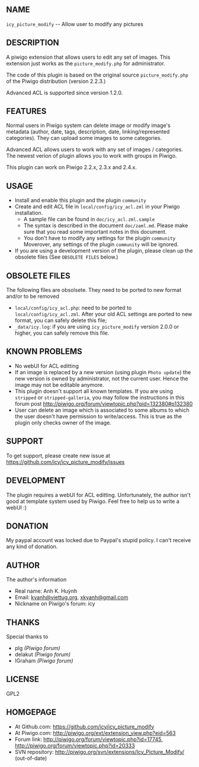 ## NAME

  `icy_picture_modify` -- Allow user to modify any pictures

## DESCRIPTION

  A piwigo extension that allows users to edit any set of images.
  This extension just works as the `picture_modify.php` for administrator.

  The code of this plugin is based on the original source
  `picture_modify.php` of the Piwigo distribution (version 2.2.3.)

  Advanced ACL is supported since version 1.2.0.

## FEATURES

  Normal users in Piwigo system can delete image or modify image's metadata
  (author, date, tags, description, date, linking/represented categories).
  They can upload some images to some categories.

  Advanced ACL allows users to work with any set of images / categories.
  The newest verion of plugin allows you to work with groups in Piwigo.

  This plugin can work on Piwigo 2.2.x, 2.3.x and 2.4.x.

## USAGE

  * Install and enable this plugin and the plugin `community`
  * Create and edit ACL file in `local/config/icy_acl.zml` in your Piwigo
    installation.
    * A sample file can be found in `doc/icy_acl.zml.sample`
    * The syntax is described in the document `doc/zaml.md`. Please make
      sure that you read some important notes in this document.
    * You don't have to modify any settings for the plugin `community`
      Moverover, any settings of the plugin `community` will be ignored.
  * If you are using a development version of the plugin, please clean up
    the obsolete files (See `OBSOLETE FILES` below.)


## OBSOLETE FILES

  The following files are obsolsete. They need to be ported to new format
  and/or to be removed

  * `local/config/icy_acl.php`:
    need to be ported to `local/config/icy_acl.zml`. After your old ACL
    settings are ported to new format, you can safely delete this file;
  * `_data/icy.log`:
    if you are using `icy_picture_modify` version 2.0.0 or higher, you
    can safely remove this file.

## KNOWN PROBLEMS

  * No webUI for ACL editting
  * If an image is replaced by a new version (using plugin `Photo update`)
    the new version is owned by administrator, not the current user.
    Hence the image may not be editable anymore.
  * This plugin doesn't support all known templates. If you are using
    `stripped` or `stripped-galleria`, you may follow the instructions
    in this forum post
        http://piwigo.org/forum/viewtopic.php?pid=132380#p132380
  * User can delete an image which is associated to some albums to which
    the user doesn't have permission to write/access. This is true as the
    plugin only checks owner of the image.

## SUPPORT

  To get support, please create new issue at
    https://github.com/icy/icy_picture_modify/issues

## DEVELOPMENT

  The plugin requires a webUI for ACL editting. Unfortunately, the author
  isn't good at template system used by Piwigo. Feel free to help us to
  write a webUI :)

## DONATION

  My paypal account was locked due to Paypal's stupid policy.
  I can't receive any kind of donation.

## AUTHOR

  The author's information

  * Real name: Anh K. Huỳnh
  * Email: kyanh@viettug.org, xkyanh@gmail.com
  * Nickname on Piwigo's forum: icy

## THANKS

  Special thanks to

  * plg     _(Piwigo forum)_
  * delakut _(Piwigo forum)_
  * IGraham _(Piwigo forum)_

## LICENSE

  GPL2

## HOMGEPAGE

  * At Github.com:  https://github.com/icy/icy_picture_modify
  * At Piwigo.com:   http://piwigo.org/ext/extension_view.php?eid=563
  * Forum link:      http://piwigo.org/forum/viewtopic.php?id=17745,
                     http://piwigo.org/forum/viewtopic.php?id=20333
  * SVN repository:  http://piwigo.org/svn/extensions/Icy_Picture_Modify/ (out-of-date)

